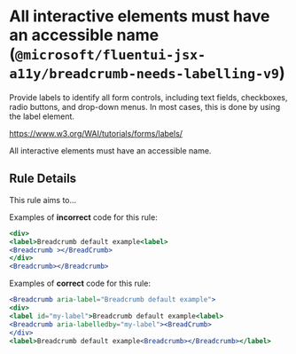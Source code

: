 # All interactive elements must have an accessible name (`@microsoft/fluentui-jsx-a11y/breadcrumb-needs-labelling-v9`)

<!-- end auto-generated rule header -->

Provide labels to identify all form controls, including text fields, checkboxes, radio buttons, and drop-down menus. In most cases, this is done by using the label element.

<https://www.w3.org/WAI/tutorials/forms/labels/>

All interactive elements must have an accessible name.

## Rule Details

This rule aims to...

Examples of **incorrect** code for this rule:

```jsx
<div>
<label>Breadcrumb default example<label>
<Breadcrumb ></BreadCrumb>
</div>
<Breadcrumb></Breadcrumb>
```

Examples of **correct** code for this rule:

```jsx
<Breadcrumb aria-label="Breadcrumb default example">
<div>
<label id="my-label">Breadcrumb default example<label>
<Breadcrumb aria-labelledby="my-label"><BreadCrumb>
</div>
<label>Breadcrumb default example<Breadcrumb></Breadcrumb></label>
```


